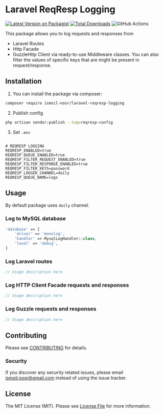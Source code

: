 # Laravel ReqResp Logging

[![Latest Version on Packagist](https://img.shields.io/packagist/v/ismoil-nosr/laravel-reqresp-logging.svg?style=flat-square)](https://packagist.org/packages/ismoil-nosr/laravel-reqresp-logging)
[![Total Downloads](https://img.shields.io/packagist/dt/ismoil-nosr/laravel-reqresp-logging.svg?style=flat-square)](https://packagist.org/packages/ismoil-nosr/laravel-reqresp-logging)
![GitHub Actions](https://github.com/ismoil-nosr/laravel-reqresp-logging/actions/workflows/main.yml/badge.svg)

This package allows you to log requests and responses from
- Laravel Routes
- Http Facade
- GuzzleHttp Client
via ready-to-use Middleware classes.
You can also filter the values of specific keys that are might be present in request/response.

## Installation

1. You can install the package via composer:

```bash
composer require ismoil-nosr/laravel-reqresp-logging
```

2. Publish config
```bash
php artisan vendor:publish --tag=reqresp-config
```

3. Set `.env` 
```env

# REQRESP LOGGING
REQRESP_ENABLED=true
REQRESP_QUEUE_ENABLED=true
REQRESP_FILTER_REQUEST_ENABLED=true
REQRESP_FILTER_RESPONSE_ENABLED=true
REQRESP_FILTER_KEYS=password
REQRESP_LOGGER_CHANNEL=daily
REQRESP_QUEUE_NAME=logs
```

## Usage
By default package uses `daily` channel. 

### Log to MySQL database
```php
'database' => [
    'driver' => 'monolog',
    'handler' => MysqlLogHandler::class,
    'level' => 'debug',
]
```

### Log Laravel routes
```php
// Usage description here
```

### Log HTTP Client Facade requests and responses
```php
// Usage description here
```

### Log Guzzle requests and responses
```php
// Usage description here
```

## Contributing

Please see [CONTRIBUTING](CONTRIBUTING.md) for details.

### Security

If you discover any security related issues, please email ismoil.nosr@gmail.com instead of using the issue tracker.

## License

The MIT License (MIT). Please see [License File](LICENSE.md) for more information.